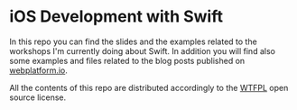 iOS Development with Swift
=====
In this repo you can find the slides and the examples related to the workshops I'm currently doing about Swift. In addition you will find also some examples and files related to the blog posts published on [webplatform.io](http://www.webplatform.io).

All the contents of this repo are distributed accordingly to the [WTFPL](http://www.wtfpl.net/) open source license.
